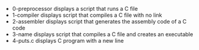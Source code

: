 - 0-preprocessor displays a script that runs a C file
- 1-compiler displays script that compiles a C file with no link
- 2-assembler displays script that generates the assembly code of a C code
- 3-name displays script that compiles a C file and creates an executable
- 4-puts.c displays C program with a new line
